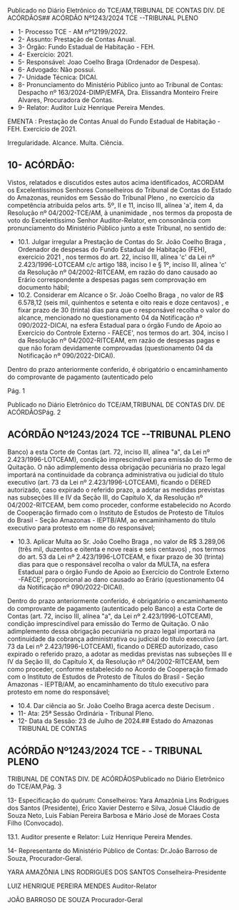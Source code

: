 Publicado  no  Diário  Eletrônico do TCE/AM,TRIBUNAL DE CONTAS DIV. DE ACÓRDÃOS## ACÓRDÃO Nº1243/2024  TCE --TRIBUNAL PLENO

- 1- Processo TCE - AM nº12199/2022.
- 2- Assunto: Prestação de Contas Anual.
- 3- Órgão: Fundo Estadual de Habitação - FEH.
- 4- Exercício: 2021.
- 5- Responsável: Joao Coelho Braga (Ordenador de Despesa).
- 6- Advogado: Não possui.
- 7- Unidade Técnica: DICAI.
- 8- Pronunciamento do Ministério Público junto ao Tribunal de Contas: Despacho nº 163/2024-DIMP/EMFA,  Dra.  Elissandra  Monteiro  Freire  Alvares, Procuradora  de Contas.
- 9- Relator: Auditor Luiz Henrique Pereira Mendes.

EMENTA : Prestação  de  Contas  Anual  do  Fundo Estadual de Habitação - FEH. Exercício de 2021.

Irregularidade. Alcance. Multa. Ciência.

## 10-  ACÓRDÃO:

Vistos, relatados e discutidos estes autos acima identificados, ACORDAM os Excelentíssimos Senhores Conselheiros do Tribunal de Contas do Estado do Amazonas, reunidos em Sessão do Tribunal Pleno , no exercício da competência atribuída pelos arts. 5º, II e 11, inciso III, alínea 'a', item 4, da Resolução  nº 04/2002-TCE/AM, à unanimidade , nos termos da proposta de voto do Excelentíssimo Senhor Auditor-Relator, em  consonância com  pronunciamento  do  Ministério  Público  junto  a  este  Tribunal,  no sentido de:

- 10.1. Julgar  irregular a  Prestação  de  Contas  do Sr.  João  Coelho  Braga , Ordenador  de  despesas  do  Fundo  Estadual  de  Habitação  (FEH), exercício  2021 ,  nos  termos  do  art.  22,  inciso  III,  alínea  'c'  da  Lei  nº 2.423/1996-LOTCEAM c/c artigo 188, inciso I e § 1º, inciso III, alínea 'c' da  Resolução  nº  04/2002-RITCEAM,  em  razão  do  dano  causado  ao Erário correspondente a despesas pagas sem comprovação em documento hábil;
- 10.2. Considerar  em  Alcance o Sr.  João  Coelho  Braga , no valor  de  R$ 6.578,12 (seis mil, quinhentos  e  setenta  e oito reais e doze centavos) ,  e  fixar prazo  de  30  (trinta)  dias para  que  o  responsável recolha  o  valor  do  alcance,  mencionado  no  questionamento  04  da Notificação nº 090/2022-DICAI, na esfera Estadual para o órgão Fundo de Apoio ao Exercício do Controle Externo - FAECE', nos termos do art. 304, inciso I da Resolução nº 04/2002-RITCEAM, em razão de despesas pagas e que não foram devidamente comprovadas (questionamento 04 da Notificação nº 090/2022-DICAI).

Dentro do prazo anteriormente conferido, é obrigatório o encaminhamento  do  comprovante  de  pagamento  (autenticado  pelo

Pág. 1

Publicado  no  Diário  Eletrônico do TCE/AM,TRIBUNAL DE CONTAS DIV. DE ACÓRDÃOSPág. 2

## ACÓRDÃO Nº1243/2024  TCE --TRIBUNAL PLENO

Banco) a esta Corte de Contas (art. 72, inciso III, alínea "a", da Lei nº 2.423/1996-LOTCEAM), condição imprescindível para emissão do Termo de Quitação. O não adimplemento dessa obrigação pecuniária no prazo legal importará na continuidade da cobrança administrativa ou judicial do título executivo  (art. 73 da  Lei  nº  2.423/1996-LOTCEAM), ficando  o DERED autorizado, caso expirado o referido prazo, a adotar as medidas previstas  nas  subseções  III  e  IV  da  Seção  III,  do  Capítulo  X, da Resolução nº 04/2002-RITCEAM, bem como proceder, conforme estabelecido  no  Acordo  de  Cooperação  firmado  com  o  Instituto  de Estudos de Protesto de Títulos do Brasil - Seção Amazonas - IEPTB/AM, ao  encaminhamento  do  título  executivo  para  protesto  em  nome  do responsável;

- 10.3. Aplicar  Multa ao Sr.  João  Coelho  Braga ,  no valor  de  R$  3.289,06 (três  mil,  duzentos  e  oitenta  e  nove  reais  e  seis  centavos) , nos termos do art. 53 da Lei nº 2.423/1996-LOTCEAM, e fixar prazo de 30 (trinta) dias para  que  o  responsável  recolha  o  valor  da  MULTA,  na esfera Estadual para o órgão Fundo de Apoio ao Exercício do Controle Externo -FAECE', proporcional ao dano causado ao Erário (questionamento 04 da Notificação nº 090/2022-DICAI).

Dentro do prazo anteriormente conferido, é obrigatório o encaminhamento  do  comprovante  de  pagamento  (autenticado  pelo Banco) a esta Corte de Contas (art. 72, inciso III, alínea "a", da Lei nº 2.423/1996-LOTCEAM), condição imprescindível para emissão do Termo de Quitação. O não adimplemento dessa obrigação pecuniária no prazo legal importará na continuidade da cobrança administrativa ou judicial do título executivo  (art. 73 da  Lei  nº  2.423/1996-LOTCEAM), ficando  o DERED autorizado, caso expirado o referido prazo, a adotar as medidas previstas  nas  subseções  III  e  IV  da  Seção  III,  do  Capítulo  X, da Resolução nº 04/2002-RITCEAM, bem como proceder, conforme estabelecido  no  Acordo  de  Cooperação  firmado  com  o  Instituto  de Estudos de Protesto de Títulos do Brasil - Seção Amazonas - IEPTB/AM, ao  encaminhamento  do  título  executivo  para  protesto  em  nome  do responsável;

- 10.4. Dar ciência ao Sr. João Coelho Braga acerca deste Decisum .
- 11-  Ata: 25ª Sessão Ordinária - Tribunal Pleno.
- 12-  Data da Sessão: 23 de Julho de 2024.## Estado do Amazonas TRIBUNAL DE CONTAS

## ACÓRDÃO Nº1243/2024  TCE - - TRIBUNAL PLENO

TRIBUNAL DE CONTAS DIV. DE ACÓRDÃOSPublicado  no  Diário  Eletrônico do TCE/AM,Pág. 3

13-  Especificação  do  quórum: Conselheiros:  Yara  Amazônia  Lins  Rodrigues  dos Santos (Presidente), Érico Xavier Desterro e Silva, Josué Cláudio de Souza Neto, Luis Fabian Pereira Barbosa e Mário José de Moraes Costa Filho (Convocado).

13.1. Auditor presente e Relator: Luiz Henrique Pereira Mendes.

14-  Representante  do  Ministério  Público  de  Contas: Dr.João  Barroso  de  Souza, Procurador-Geral.

YARA AMAZÔNIA LINS RODRIGUES DOS SANTOS Conselheira-Presidente

LUIZ HENRIQUE PEREIRA MENDES Auditor-Relator

JOÃO BARROSO DE SOUZA Procurador-Geral